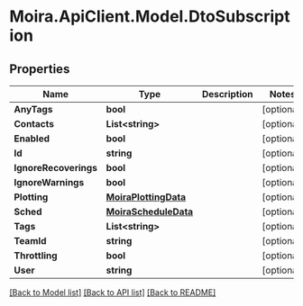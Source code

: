 # Moira.ApiClient.Model.DtoSubscription

## Properties

Name | Type | Description | Notes
------------ | ------------- | ------------- | -------------
**AnyTags** | **bool** |  | [optional] 
**Contacts** | **List&lt;string&gt;** |  | [optional] 
**Enabled** | **bool** |  | [optional] 
**Id** | **string** |  | [optional] 
**IgnoreRecoverings** | **bool** |  | [optional] 
**IgnoreWarnings** | **bool** |  | [optional] 
**Plotting** | [**MoiraPlottingData**](MoiraPlottingData.md) |  | [optional] 
**Sched** | [**MoiraScheduleData**](MoiraScheduleData.md) |  | [optional] 
**Tags** | **List&lt;string&gt;** |  | [optional] 
**TeamId** | **string** |  | [optional] 
**Throttling** | **bool** |  | [optional] 
**User** | **string** |  | [optional] 

[[Back to Model list]](../../README.md#documentation-for-models) [[Back to API list]](../../README.md#documentation-for-api-endpoints) [[Back to README]](../../README.md)


